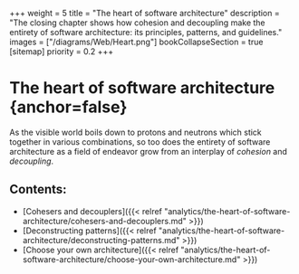 +++
weight = 5
title = "The heart of software architecture"
description = "The closing chapter shows how cohesion and decoupling make the entirety of software architecture: its principles, patterns, and guidelines."
images = ["/diagrams/Web/Heart.png"]
bookCollapseSection = true
[sitemap]
  priority = 0.2
+++

# The heart of software architecture {anchor=false}

As the visible world boils down to protons and neutrons which stick together in various combinations, so too does the entirety of software architecture as a field of endeavor grow from an interplay of *cohesion* and *decoupling*\.

## Contents:

<nav>

- [Cohesers and decouplers]({{< relref "analytics/the-heart-of-software-architecture/cohesers-and-decouplers.md" >}})
- [Deconstructing patterns]({{< relref "analytics/the-heart-of-software-architecture/deconstructing-patterns.md" >}})
- [Choose your own architecture]({{< relref "analytics/the-heart-of-software-architecture/choose-your-own-architecture.md" >}})

</nav>